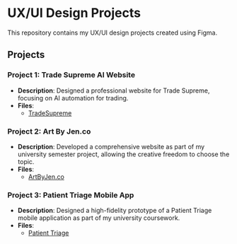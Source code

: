 # UX/UI Design Projects

This repository contains my UX/UI design projects created using Figma.

## Projects

### Project 1: Trade Supreme AI Website
- **Description**: Designed a professional website for Trade Supreme, focusing on AI automation for trading.
- **Files**: 
  - [TradeSupreme](https://www.canva.com/design/DAGAoM5yoH4/WeBH-U1N-p4qZrBbUPlbWg/edit?utm_content=DAGAoM5yoH4&utm_campaign=designshare&utm_medium=link2&utm_source=sharebutton)

### Project 2: Art By Jen.co
- **Description**: Developed a comprehensive website as part of my university semester project, allowing the creative freedom to choose the topic.
- **Files**: 
  - [ArtByJen.co](https://artbyjen.netlify.app/artbyjen.co)

### Project 3: Patient Triage Mobile App
- **Description**: Designed a high-fidelity prototype of a Patient Triage mobile application as part of my university coursework. 
- **Files**: 
  - [Patient Triage](https://www.figma.com/proto/oKFSJQdKR9o4eyZgEp1kpj/Patient-Triage?page-id=0%3A1&node-id=99-24&node-type=frame&viewport=17%2C286%2C0.24&t=o8P5HAXj4AqSVsIB-1&scaling=scale-down&content-scaling=fixed&starting-point-node-id=1%3A733)
  

